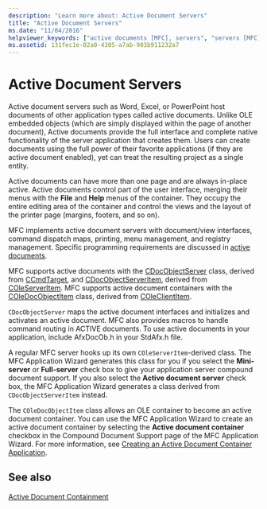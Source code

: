 ```yaml
---
description: "Learn more about: Active Document Servers"
title: "Active Document Servers"
ms.date: "11/04/2016"
helpviewer_keywords: ["active documents [MFC], servers", "servers [MFC], active document", "active document servers [MFC]"]
ms.assetid: 131fec1e-02a0-4305-a7ab-903b911232a7
---
```

# Active Document Servers

Active document servers such as Word, Excel, or PowerPoint host documents of other application types called active documents. Unlike OLE embedded objects (which are simply displayed within the page of another document), Active documents provide the full interface and complete native functionality of the server application that creates them. Users can create documents using the full power of their favorite applications (if they are active document enabled), yet can treat the resulting project as a single entity.

Active documents can have more than one page and are always in-place active. Active documents control part of the user interface, merging their menus with the **File** and **Help** menus of the container. They occupy the entire editing area of the container and control the views and the layout of the printer page (margins, footers, and so on).

MFC implements active document servers with document/view interfaces, command dispatch maps, printing, menu management, and registry management. Specific programming requirements are discussed in [active documents](active-documents.md).

MFC supports active documents with the [CDocObjectServer](reference/cdocobjectserver-class.md) class, derived from [CCmdTarget](reference/ccmdtarget-class.md), and [CDocObjectServerItem](reference/cdocobjectserveritem-class.md), derived from [COleServerItem](reference/coleserveritem-class.md). MFC supports active document containers with the [COleDocObjectItem](reference/coledocobjectitem-class.md) class, derived from [COleClientItem](reference/coleclientitem-class.md).

`CDocObjectServer` maps the active document interfaces and initializes and activates an active document. MFC also provides macros to handle command routing in ACTIVE documents. To use active documents in your application, include AfxDocOb.h in your StdAfx.h file.

A regular MFC server hooks up its own `COleServerItem`-derived class. The MFC Application Wizard generates this class for you if you select the **Mini-server** or **Full-server** check box to give your application server compound document support. If you also select the **Active document server** check box, the MFC Application Wizard generates a class derived from `CDocObjectServerItem` instead.

The `COleDocObjectItem` class allows an OLE container to become an active document container. You can use the MFC Application Wizard to create an active document container by selecting the **Active document container** checkbox in the Compound Document Support page of the MFC Application Wizard. For more information, see [Creating an Active Document Container Application](creating-an-active-document-container-application.md).

## See also

[Active Document Containment](active-document-containment.md)
